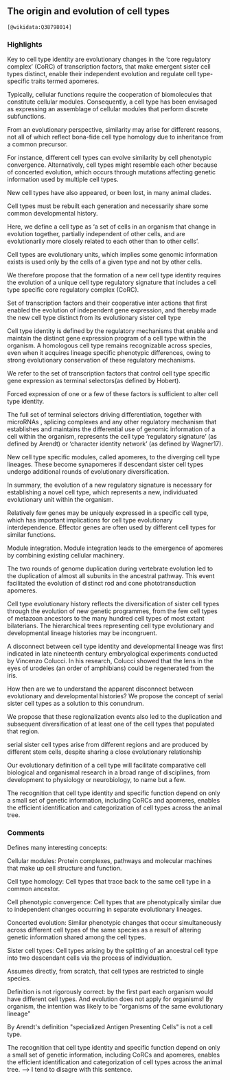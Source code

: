 ## The origin and evolution of cell types
    [@wikidata:Q38798014]
    
### Highlights
Key to cell type identity are evolutionary changes in the ‘core regulatory complex’ (CoRC) of transcription factors, that make emergent sister cell types distinct, enable their independent evolution and regulate cell type-specific traits termed apomeres.

Typically, cellular functions require the cooperation of biomolecules that constitute  cellular modules. Consequently, a cell type has been envisaged as expressing an assemblage of cellular modules that perform discrete subfunctions.

From an evolutionary perspective, similarity may arise for different reasons, not all of which reflect bona-fide cell type homology due to inheritance from a common precursor.

For instance, different cell types can evolve similarity by cell phenotypic convergence. Alternatively, cell types might resemble each other because of concerted evolution, which occurs through mutations affecting genetic information used by multiple cell types.

New cell types have also appeared, or been lost, in many animal clades. 

Cell types must be rebuilt each generation and necessarily share some common developmental history.

Here, we define a cell type as ‘a set of cells in an organism that change in evolution together, partially independent of other cells, and are evolutionarily more closely related to each other than to other cells’.

Cell types are evolutionary units, which implies some genomic information exists is used only by the cells of a given type and not by other cells. 

We therefore propose that the formation of a new cell type identity requires the evolution of a unique cell type regulatory signature that includes a cell type specific core regulatory complex (CoRC).

Set of transcription factors and their cooperative inter actions that first enabled the evolution of independent gene expression, and thereby made the new cell type distinct from its evolutionary sister cell type

Cell type identity is defined by the regulatory mechanisms that enable and maintain the distinct gene expression program of a cell type within the organism. A homologous cell type remains recognizable across species, even when it acquires lineage specific phenotypic differences, owing to strong evolutionary conservation of these regulatory mechanisms.

We refer to the set of transcription factors that control cell type specific gene expression as terminal selectors(as defined by Hobert).

Forced expression of one or a few of these factors is sufficient to alter cell type identity.

The full set of terminal selectors driving differentiation, together with microRNAs
, splicing complexes and any
other regulatory mechanism that establishes and maintains the differential use of genomic information of a cell within the organism, represents the cell type ‘regulatory signature’ (as defined by Arendt) or ‘character identity network’ (as defined by Wagner17).

New cell type specific modules, called apomeres, to the diverging cell type lineages. These become synapomeres if descendant sister cell types undergo additional rounds of evolutionary diversification. 

In summary, the evolution of a new regulatory signature is necessary for establishing a novel cell type, which represents a new, individuated evolutionary unit within the organism.

Relatively few genes may be uniquely expressed in a specific cell type, which has important implications for cell type evolutionary interdependence. Effector genes are often used by different cell types for similar functions.

Module integration. Module integration leads to the emergence of apomeres by combining existing cellular machinery.

The two rounds of genome duplication during vertebrate evolution led to the duplication of almost all subunits in the ancestral pathway. This event facilitated the evolution of distinct rod and cone phototransduction apomeres.

Cell type evolutionary history reflects the diversification of sister cell types through the evolution of new genetic programmes, from the few cell types of metazoan ancestors to the many hundred cell types of most extant bilaterians. The hierarchical trees representing cell type evolutionary and developmental lineage histories may be incongruent.

A disconnect between cell type identity and developmental lineage was first indicated in late nineteenth century embryological experiments conducted by Vincenzo Colucci. In his research, Colucci showed that the lens in the eyes of urodeles (an order of amphibians) could be regenerated from the iris.

How then are we to understand the apparent disconnect between evolutionary and developmental histories? We propose the concept of serial sister cell types as a solution to this conundrum.

We propose that these regionalization events also led to the duplication and subsequent diversification of at least one of the cell types that populated that region.

serial sister cell types arise from different regions and are produced by different stem cells, despite sharing a close evolutionary relationship

Our evolutionary definition of a cell type will facilitate comparative cell biological and organismal research in a broad range of disciplines, from development to physiology or neurobiology, to name but a few.

The recognition that cell type identity and specific function depend on only a small set of genetic information, including CoRCs and apomeres, enables the efficient identification and categorization of cell types across the animal tree.

### Comments
Defines many interesting concepts:

Cellular modules: Protein complexes, pathways and molecular machines that make up cell structure and function.

Cell type homology: Cell types that trace back to the same cell type in a common ancestor.

Cell phenotypic convergence: Cell types that are
phenotypically similar due to independent changes occurring in separate evolutionary lineages.

Concerted evolution: Similar phenotypic changes that occur simultaneously across different cell types of the same species as a result of altering genetic information shared among the cell types.

Sister cell types: Cell types arising by the splitting of an ancestral cell type into two descendant cells via the process of individuation.

Assumes directly, from scratch, that cell types are restricted to single species.

Definition is not rigorously correct: by the first part each organism would have different cell types. And evolution does not apply for organisms! By organism, the intention was likely to be "organisms of the same evolutionary lineage"

By Arendt's definition "specialized Antigen Presenting Cells" is not a cell type.

The recognition that cell type identity and specific function depend on only a small set of genetic information, including CoRCs and apomeres, enables the efficient identification and categorization of cell types across the animal tree. --> I tend to disagre with this sentence.